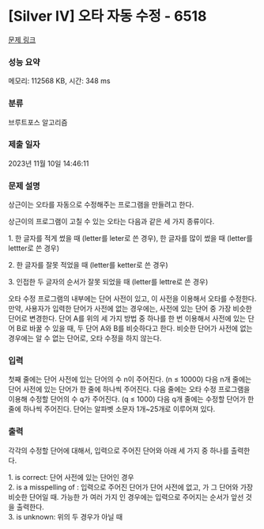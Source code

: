 # [Silver IV] 오타 자동 수정 - 6518 

[문제 링크](https://www.acmicpc.net/problem/6518) 

### 성능 요약

메모리: 112568 KB, 시간: 348 ms

### 분류

브루트포스 알고리즘

### 제출 일자

2023년 11월 10일 14:46:11

### 문제 설명

<p>상근이는 오타를 자동으로 수정해주는 프로그램을 만들려고 한다.</p>

<p>상근이의 프로그램이 고칠 수 있는 오타는 다음과 같은 세 가지 종류이다.</p>

<p>1. 한 글자를 적게 썼을 때 (letter를 leter로 쓴 경우), 한 글자를 많이 썼을 때 (letter를 lettter로 쓴 경우)</p>

<p>2. 한 글자를 잘못 적었을 때 (letter를 ketter로 쓴 경우)</p>

<p>3. 인접한 두 글자의 순서가 잘못 되었을 때 (letter를 lettre로 쓴 경우)</p>

<p>오타 수정 프로그램의 내부에는 단어 사전이 있고, 이 사전을 이용해서 오타를 수정한다. 만약, 사용자가 입력한 단어가 사전에 없는 경우에는, 사전에 있는 단어 중 가장 비슷한 단어로 변경한다. 단어 A를 위의 세 가지 방법 중 하나를 한 번 이용해서 사전에 있는 단어 B로 바꿀 수 있을 때, 두 단어 A와 B를 비슷하다고 한다. 비슷한 단어가 사전에 없는 경우에는 알 수 없는 단어로, 오타 수정을 하지 않는다.</p>

### 입력 

 <p>첫째 줄에는 단어 사전에 있는 단어의 수 n이 주어진다. (n ≤ 10000) 다음 n개 줄에는 단어 사전에 있는 단어가 한 줄에 하나씩 주어진다. 다음 줄에는 오타 수정 프로그램을 이용해 수정할 단어의 수 q가 주어진다. (q ≤ 1000) 다음 q개 줄에는 수정할 단어가 한 줄에 하나씩 주어진다. 단어는 알파벳 소문자 1개~25개로 이루어져 있다.</p>

### 출력 

 <p>각각의 수정할 단어에 대해서, 입력으로 주어진 단어와 아래 세 가지 중 하나를 출력한다.</p>

<p>1. is correct: 단어 사전에 있는 단어인 경우<br>
2. is a misspelling of <x>: 입력으로 주어진 단어가 단어 사전에 없고, <x>가 그 단어와 가장 비슷한 단어일 때. 가능한 <x>가 여러 가지 인 경우에는 입력으로 주어지는 순서가 앞선 것을 출력한다.<br>
3. is unknown: 위의 두 경우가 아닐 때</p>

